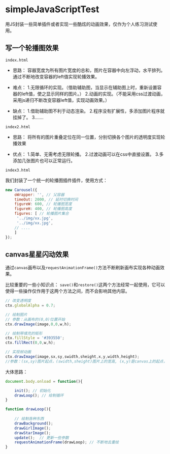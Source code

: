 # simpleJavaScriptTest
用JS封装一些简单插件或者实现一些酷炫的动画效果，仅作为个人练习测试使用。

## 写一个轮播图效果
`index.html`
* 思路：
容器宽度为所有图片宽度的总和，图片在容器中向左浮动，水平排列。
通过不断地改变容器的left值实现轮播效果。

* 难点：
1.无限循环的实现。（借助辅助图，当显示在辅助图上时，重新设置容器的left值，使之显示同样的图片。）
2.动画的实现。（不能采用css过渡动画，采用js递归不断改变容器left值，实现动画效果。）

* 缺点：
1.借助辅助图不利于动态渲染。
2.程序没有扩展性，多添加图片程序就挂掉了。
3.......



`index2.html`

* 思路：
将所有的图片重叠定位在同一位置，分别切换各个图片的透明度实现轮播效果

* 优点：
1.简单、无需考虑无限轮播。
2.过渡动画可以在css中直接设置。
3.多添加几张图片也可以正常运行。

`index3.html`

我们封装了一个统一的轮播图插件插件，使用方式：

```js
new Carousel({	 
	oWrapper: '', // 父容器
	timeOut: 2000, // 延时切换时间
	figureW: 600, // 轮播图宽度
	figureH: 400, // 轮播图高度
	figures: [ // 轮播图片集合
	 '../img/xx.jpg',
	 '../img/xx.jpg',
	// ....
	]		
});
```

## canvas星星闪动效果

通过`canvas`画布以及`requestAnimationFrame()`方法不断刷新画布实现各种动画效果。

比较重要的一些小知识点：
`save()`和`restore()`这两个方法经常一起使用，它可以使得一些操作仅作用于这两个方法之间，而不会影响其他内容。

```js
// 改变透明度
ctx.globalAlpha = 0.7;

// 绘制图片
// 参数：从画布的(0,0)位置开始
ctx.drawImage(image,0,0,w,h);

// 绘制带填充的矩形
ctx.fillStyle = '#393550';
ctx.fillRect(0,0,w,h);

// 实现帧动画
ctx.drawImage(image,sx,sy,swidth,sheight,x,y,width,height);
//参数：(sx,sy)图片起点，(swidth,sheight)图片上的宽高, (x,y)是canvas上的起点，(width,height)是绘制在canvas上的宽高。

```

大体思路：

```js
document.body.onload = function(){

	init(); // 初始化
	drawLoop(); // 绘制循环
}

function drawLoop(){
	
	// 绘制各种东西
	drawBackground();
	drawGirlImage();
	drawStarImage();
	update();  // 更新一些参数
	requestAnimationFrame(drawLoop); // 不断地去重绘
}
```











